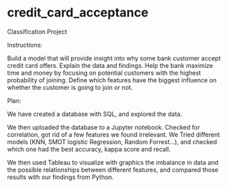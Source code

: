 # credit_card_acceptance

Classification Project

Instructions:

Build a model that will provide insight into why some bank customer accept credit card offers. 
Explain the data and findings.
Help the bank maximize time and money by focusing on potential customers with the highest probability of joining. 
Define which features have the biggest influence on whether the customer is going to join or not. 


Plan:

We have created a database with SQL, and explored the data.

We then uploaded the database to a Jupyter notebook. 
Checked for correlation, got rid of a few features we found irrelevant. We Tried different models (KNN, SMOT logistic Regression, Random Forrest...),
and checked which one had the best accuracy, kappa score and recall. 

We then used Tableau to visualize with graphics the imbalance in data and the possible relationships between different features,
and compared those results with our findings from Python.  



